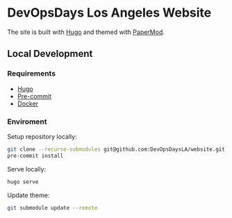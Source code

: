 # DevOpsDays Los Angeles Website

The site is built with [Hugo](https://gohugo.io/) and themed with [PaperMod](https://github.com/adityatelange/hugo-PaperMod).

## Local Development

### Requirements

- [Hugo](https://github.com/gohugoio/hugo)
- [Pre-commit](https://github.com/pre-commit/pre-commit)
- [Docker](https://www.docker.com/)

### Enviroment

Setup repository locally:

```sh
git clone --recurse-submodules git@github.com:DevOpsDaysLA/website.git
pre-commit install
```

Serve locally:

```sh
hugo serve
```

Update theme:

```sh
git submodule update --remote
```
